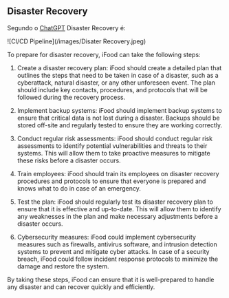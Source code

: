## Disaster Recovery

Segundo o [ChatGPT](https://chat.openai.com/) Disaster Recovery é:

![CI/CD Pipeline](/images/Disater Recovery.jpeg)


To prepare for disaster recovery, iFood can take the following steps:

1. Create a disaster recovery plan: iFood should create a detailed plan that outlines the steps that need to be taken in case of a disaster,
such as a cyberattack, natural disaster, or any other unforeseen event. The plan should include key contacts, procedures, and protocols that
will be followed during the recovery process.

2. Implement backup systems: iFood should implement backup systems to ensure that critical data is not lost during a disaster. Backups should be 
stored off-site and regularly tested to ensure they are working correctly.

3. Conduct regular risk assessments: iFood should conduct regular risk assessments to identify potential vulnerabilities and threats to their systems.
This will allow them to take proactive measures to mitigate these risks before a disaster occurs.

4. Train employees: iFood should train its employees on disaster recovery procedures and protocols to ensure that everyone is prepared and knows what 
to do in case of an emergency.

5. Test the plan: iFood should regularly test its disaster recovery plan to ensure that it is effective and up-to-date.
This will allow them to identify any weaknesses in the plan and make necessary adjustments before a disaster occurs.

6. Cybersecurity measures: iFood could implement cybersecurity measures such as firewalls, antivirus software, and intrusion detection systems to prevent
and mitigate cyber attacks. In case of a security breach, iFood could follow incident response protocols to minimize the damage and restore the system.

By taking these steps, iFood can ensure that it is well-prepared to handle any disaster and can recover quickly and efficiently.

